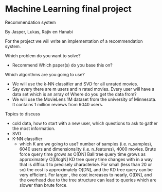 # Machine Learning final project
Recommendation system

By Jasper, Lukas, Rajiv en Hanabi

For the project we will write an implementation of a recommendation system.

Which problem do you want to solve?
- Recommend 
Which paper(s) do you base this on? 

Which algorithms are you going to use?
- We will use the k-NN classifier and SVD for all unrated movies.
- Say every there are m users and n rated movies. Every user will have a data set which is an array of 
Where do you get the data from?
- We will use the MovieLens 1M dataset from the university of Minnesota. It contains 1 million reviews from 6040 users.

Topics to discuss
- cold data, how to start with a new user, which questions to ask to gather the most information.
- SVD
- K-NN classifier
  - which K are we going to use?
    number of samples (i.e. n_samples), 6040 users and dimensionality (i.e. n_features), 4000 movies.
    Brute force query time grows as O[DN]
    Ball tree query time grows as approximately O[DlogN]
    KD tree query time changes with  in a way that is difficult to precisely characterise. For small  (less than 20 or so) the cost is approximately O[DN], and the KD tree query can be very efficient. For larger , the cost increases to nearly, O[DN], and the overhead due to the tree structure can lead to queries which are slower than brute force.
